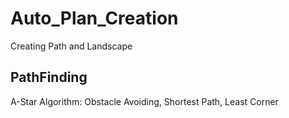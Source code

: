 # Auto_Plan_Creation
Creating Path and Landscape
## PathFinding
A-Star Algorithm: Obstacle Avoiding, Shortest Path, Least Corner
